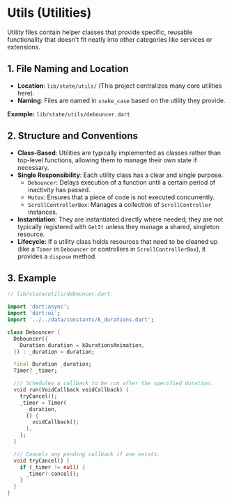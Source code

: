 # Utils (Utilities)

Utility files contain helper classes that provide specific, reusable functionality that doesn't fit neatly into other categories like services or extensions.

## 1. File Naming and Location

-   **Location**: `lib/state/utils/` (This project centralizes many core utilities here).
-   **Naming**: Files are named in `snake_case` based on the utility they provide.

**Example:** `lib/state/utils/debouncer.dart`

## 2. Structure and Conventions

-   **Class-Based**: Utilities are typically implemented as classes rather than top-level functions, allowing them to manage their own state if necessary.
-   **Single Responsibility**: Each utility class has a clear and single purpose.
    -   `Debouncer`: Delays execution of a function until a certain period of inactivity has passed.
    -   `Mutex`: Ensures that a piece of code is not executed concurrently.
    -   `ScrollControllerBox`: Manages a collection of `ScrollController` instances.
-   **Instantiation**: They are instantiated directly where needed; they are not typically registered with `GetIt` unless they manage a shared, singleton resource.
-   **Lifecycle**: If a utility class holds resources that need to be cleaned up (like a `Timer` in `Debouncer` or controllers in `ScrollControllerBox`), it provides a `dispose` method.

## 3. Example

```dart
// lib/state/utils/debouncer.dart

import 'dart:async';
import 'dart:ui';
import '../../data/constants/k_durations.dart';

class Debouncer {
  Debouncer({
    Duration duration = kDurationsAnimation,
  }) : _duration = duration;

  final Duration _duration;
  Timer? _timer;

  /// Schedules a callback to be run after the specified duration.
  void run(VoidCallback voidCallback) {
    tryCancel();
    _timer = Timer(
      _duration,
      () {
        voidCallback();
      },
    );
  }

  /// Cancels any pending callback if one exists.
  void tryCancel() {
    if (_timer != null) {
      _timer?.cancel();
    }
  }
}
```